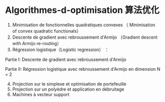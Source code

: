 # Algorithmes-d-optimisation 算法优化 
1.  Minimisation de fonctionnelles quadratiques convexes （ Minimisation of convex quadratic functionals）
2.  Descente de gradient avec rebroussement d'Armijo （Gradient descent with Armijo re-routing）
3.  Régression logistique（Logistic regression） ：

Partie I: Descente de gradient avec rebroussement d'Armijo

Partie II: Régression logistique avec rebroussement d'Armijo en dimension N = 2

4. Projection sur le simplexe et optimisation de portefeuille
5. Projection sur un polyèdre et application en débruitage
6. Machines à vecteur support




